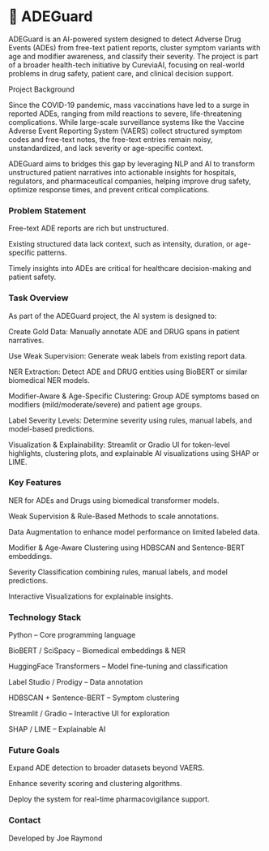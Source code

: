 <!-- Project overview + problem statement.

Setup instructions (conda / pip install -r requirements.txt).

Usage examples (input/output JSON).

Architecture diagram.

Reproducibility notes. -->


# 🏥 ADEGuard

ADEGuard is an AI-powered system designed to detect Adverse Drug Events (ADEs) from free-text patient reports, cluster symptom variants with age and modifier awareness, and classify their severity. The project is part of a broader health-tech initiative by CureviaAI, focusing on real-world problems in drug safety, patient care, and clinical decision support.

Project Background

Since the COVID-19 pandemic, mass vaccinations have led to a surge in reported ADEs, ranging from mild reactions to severe, life-threatening complications. While large-scale surveillance systems like the Vaccine Adverse Event Reporting System (VAERS) collect structured symptom codes and free-text notes, the free-text entries remain noisy, unstandardized, and lack severity or age-specific context.

ADEGuard aims to bridges this gap by leveraging NLP and AI to transform unstructured patient narratives into actionable insights for hospitals, regulators, and pharmaceutical companies, helping improve drug safety, optimize response times, and prevent critical complications.

### Problem Statement

Free-text ADE reports are rich but unstructured.

Existing structured data lack context, such as intensity, duration, or age-specific patterns.

Timely insights into ADEs are critical for healthcare decision-making and patient safety.

### Task Overview

As part of the ADEGuard project, the AI system is designed to:

Create Gold Data: Manually annotate ADE and DRUG spans in patient narratives.

Use Weak Supervision: Generate weak labels from existing report data.

NER Extraction: Detect ADE and DRUG entities using BioBERT or similar biomedical NER models.

Modifier-Aware & Age-Specific Clustering: Group ADE symptoms based on modifiers (mild/moderate/severe) and patient age groups.

Label Severity Levels: Determine severity using rules, manual labels, and model-based predictions.

Visualization & Explainability: Streamlit or Gradio UI for token-level highlights, clustering plots, and explainable AI visualizations using SHAP or LIME.

### Key Features

NER for ADEs and Drugs using biomedical transformer models.

Weak Supervision & Rule-Based Methods to scale annotations.

Data Augmentation to enhance model performance on limited labeled data.

Modifier & Age-Aware Clustering using HDBSCAN and Sentence-BERT embeddings.

Severity Classification combining rules, manual labels, and model predictions.

Interactive Visualizations for explainable insights.

### Technology Stack

Python – Core programming language

BioBERT / SciSpacy – Biomedical embeddings & NER

HuggingFace Transformers – Model fine-tuning and classification

Label Studio / Prodigy – Data annotation

HDBSCAN + Sentence-BERT – Symptom clustering

Streamlit / Gradio – Interactive UI for exploration

SHAP / LIME – Explainable AI

### Future Goals

Expand ADE detection to broader datasets beyond VAERS.

Enhance severity scoring and clustering algorithms.

Deploy the system for real-time pharmacovigilance support.

### Contact

Developed by Joe Raymond